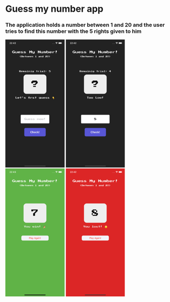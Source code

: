 #  Guess my number app
### The application holds a number between 1 and 20 and the user tries to find this number with the 5 rights given to him

<img src="./GuessMyNumber/ScreenShots/homeScreen.png" alt="app photo" height="400px" /> <img src="./GuessMyNumber/ScreenShots/guessScreen.png" alt="app photo" height="400px"/> <img src="./GuessMyNumber/ScreenShots/victoryScreen.png" alt="app photo" height="400px"/> <img src="./GuessMyNumber/ScreenShots/lostScreen.png" alt="app photo" height="400px"/>

